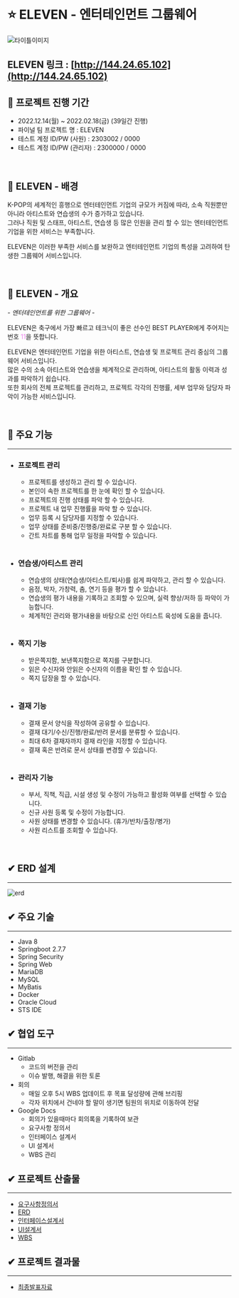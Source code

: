# ⭐️ ELEVEN - 엔터테인먼트 그룹웨어

![타이틀이미지](https://user-images.githubusercontent.com/124366993/217451817-b4829c00-2c10-441a-9c16-e742a4892f80.png)


## ELEVEN 링크 : [http://144.24.65.102](http://144.24.65.102)

## 💜 프로젝트 진행 기간
- 2022.12.14(월) ~ 2022.02.18(금) (39일간 진행)  
- 파이널 팀 프로젝트 명 : ELEVEN
- 테스트 계정 ID/PW (사원) : 2303002 / 0000 
- 테스트 계정 ID/PW (관리자) : 2300000 / 0000

</br>

## 🎵 ELEVEN - 배경
K-POP의 세계적인 흥행으로 엔터테인먼트 기업의 규모가 커짐에 따라, 소속 직원뿐만 아니라 아티스트와 연습생의 수가 증가하고 있습니다.  
그러나 직원 및 스태프, 아티스트, 연습생 등 많은 인원을 관리 할 수 있는 엔터테인먼트 기업을 위한 서비스는 부족합니다.  

ELEVEN은 이러한 부족한 서비스를 보완하고 엔터테인먼트 기업의 특성을 고려하여 탄생한 그룹웨어 서비스입니다.

</br>

## 💜 ELEVEN - 개요
*- 엔터테인먼트를 위한 그룹웨어 -*  

ELEVEN은 축구에서 가장 빠르고 테크닉이 좋은 선수인 BEST PLAYER에게 주어지는 번호 <span style="color:violet">11</span>을 뜻합니다.  

ELEVEN은 엔터테인먼트 기업을 위한 아티스트, 연습생 및 프로젝트 관리 중심의 그룹웨어 서비스입니다.  
많은 수의 소속 아티스트와 연습생을 체계적으로 관리하며, 아티스트의 활동 이력과 성과를 파악하기 쉽습니다.  
또한 회사의 전체 프로젝트를 관리하고, 프로젝트 각각의 진행률, 세부 업무와 담당자 파악이 가능한 서비스입니다.

</br>

## 💜 주요 기능
---
- ### 프로젝트 관리
    - 프로젝트를 생성하고 관리 할 수 있습니다.
    - 본인이 속한 프로젝트를 한 눈에 확인 할 수 있습니다.
    - 프로젝트의 진행 상태를 파악 할 수 있습니다. 
    - 프로젝트 내 업무 진행률을 파악 할 수 있습니다.  
    - 업무 등록 시 담당자를 지정할 수 있습니다.
    - 업무 상태를 준비중/진행중/완료로 구분 할 수 있습니다.
    - 간트 차트를 통해 업무 일정을 파악할 수 있습니다. 
    <br/>
- ### 연습생/아티스트 관리
    - 연습생의 상태(연습생/아티스트/퇴사)를 쉽게 파악하고, 관리 할 수 있습니다.
    - 음정, 박자, 가창력, 춤, 연기 등을 평가 할 수 있습니다.
    - 연습생의 평가 내용을 기록하고 조회할 수 있으며, 실력 향상/저하 등 파악이 가능합니다.
    - 체계적인 관리와 평가내용을 바탕으로 신인 아티스트 육성에 도움을 줍니다.
    <br/>
- ### 쪽지 기능
    - 받은쪽지함, 보낸쪽지함으로 쪽지를 구분합니다.
    - 읽은 수신자와 안읽은 수신자의 이름을 확인 할 수 있습니다.
    - 쪽지 답장을 할 수 있습니다. 
    <br/>
- ### 결재 기능
    - 결재 문서 양식을 작성하여 공유할 수 있습니다.
    - 결재 대기/수신/진행/완료/반려 문서를 분류할 수 있습니다.
    - 최대 6차 결재자까지 결재 라인을 지정할 수 있습니다.
    - 결재 혹은 반려로 문서 상태를 변경할 수 있습니다. 
    <br/>
- ### 관리자 기능
    - 부서, 직책, 직급, 시설 생성 및 수정이 가능하고 활성화 여부를 선택할 수 있습니다.
    - 신규 사원 등록 및 수정이 가능합니다. 
    - 사원 상태를 변경할 수 있습니다. (휴가/반차/출장/병가)
    - 사원 리스트를 조회할 수 있습니다. 
</br>

## ✔ ERD 설계
---
![erd](https://user-images.githubusercontent.com/124366993/219115518-46875997-4b71-4797-ad37-70eb946c1802.png)


## ✔ 주요 기술
---
- Java 8
- Springboot 2.7.7
- Spring Security
- Spring Web
- MariaDB
- MySQL
- MyBatis
- Docker
- Oracle Cloud
- STS IDE


## ✔ 협업 도구 
---
- Gitlab
  - 코드의 버전을 관리
  - 이슈 발행, 해결을 위한 토론
- 회의
  - 매일 오후 5시 WBS 업데이트 후 목표 달성량에 관해 브리핑
  - 각자 위치에서 건네야 할 말이 생기면 팀원의 위치로 이동하여 전달
- Google Docs
  - 회의가 있을때마다 회의록을 기록하여 보관
  - 요구사항 정의서 
  - 인터페이스 설계서
  - UI 설계서
  - WBS 관리
 

## ✔ 프로젝트 산출물
---
- [요구사항정의서](./docs/요구사항정의서.xlsx)
- [ERD](./docs/erd.png)
- [인터페이스설계서](./docs/인터페이스설계서.xlsx)
- [UI설계서](./docs/UI_설계서.pptx)
- [WBS](./docs/WBS.xlsx)

## ✔ 프로젝트 결과물
---
- [최종발표자료](./ppt/그룹웨어.pptx)

</br>
